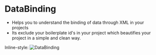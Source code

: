 # DataBinding
- Helps you to understand the binding of data through XML in your projects
- Its exclude your boilerplate id's in your project which beautifies your project in a simple and clean way.

Inline-style: ![DataBinding](https://user-images.githubusercontent.com/9590912/38033336-737aebce-32bd-11e8-9d89-23a5f51da02a.gif)
